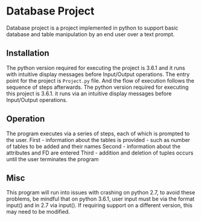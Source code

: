 # Database Project

Database project is a project implemented in python to
support basic database and table manipulation by an end
user over a text prompt.

## Installation

The python version required for executing the project is 3.6.1
and it runs with intuitive display messages before Input/Output
operations. The entry point for the project is `Project.py` file.
And the flow of execution follows the sequence of steps
afterwards.
The python version required for executing this project is 3.6.1. it runs via an intuitive display messages before Input/Output
operations.

## Operation

The program executes via a series of steps, each of which is prompted to the user.
First - information about the tables is provided - such as number of tables to be added and their names
Second - information about the attributes and FD are entered
Third - addition and deletion of tuples occurs until the user terminates the program

## Misc

This program will run into issues with crashing on python 2.7,
to avoid these problems, be mindful that on python 3.6.1,
user input must be via the format input() and in 2.7 via 
input(). If requiring support on a different version,
this may need to be modified.

